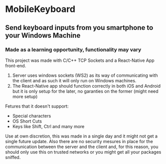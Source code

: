 # MobileKeyboard
## Send keyboard inputs from you smartphone to your Windows Machine
### Made as a learning opportunity, functionality may vary

This project was made with C/C++ TCP Sockets and a React-Native App front-end.
1. Server uses windows sockets (WS2) as its way of communicating with the client and as such it will only run on Windows machines.
2. The React-Native app should function correctly in both iOS and Android but it is only setup for the later, no garanties on the former (might need more setup)

Fetures that it doesn't support:
* Special characters
* OS Short Cuts
* Keys like Shift, Ctrl and many more

Use at own discretion, this was made in a single day and it might not get a single future update. Also there are no security mesures in place for the communication between the server and the client and, for this reason, you should only use this on trusted networks or you might get all your packages sniffed.
